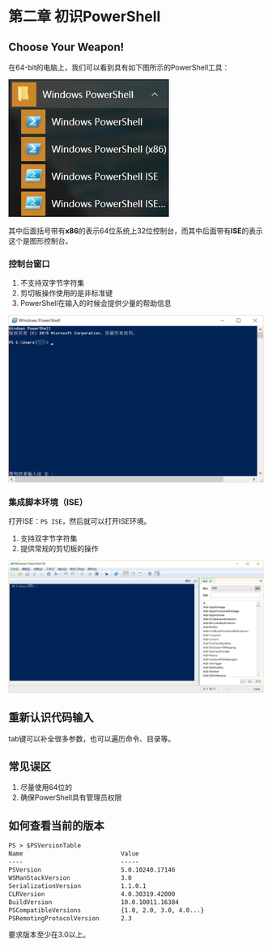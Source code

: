 # 第二章 初识PowerShell
## Choose Your Weapon!
在64-bit的电脑上，我们可以看到具有如下图所示的PowerShell工具：

![1.jpg](https://github.com/poetlife/LearnPowershell/blob/master/pics/2_1.jpg)

其中后面括号带有**x86**的表示64位系统上32位控制台，而其中后面带有**ISE**的表示这个是图形控制台。
### 控制台窗口
1. 不支持双字节字符集
2. 剪切板操作使用的是非标准键
3. PowerShell在输入的时候会提供少量的帮助信息

![2.png](https://github.com/poetlife/LearnPowershell/blob/master/pics/2_2.png)

### 集成脚本环境（ISE）
打开ISE：`PS ISE`，然后就可以打开ISE环境。
1. 支持双字节字符集
2. 提供常规的剪切板的操作

![3.jpg](https://github.com/poetlife/LearnPowershell/blob/master/pics/2_3.jpg)

## 重新认识代码输入
tab键可以补全很多参数，也可以遍历命令、目录等。

## 常见误区
1. 尽量使用64位的
2. 确保PowerShell具有管理员权限

## 如何查看当前的版本
```
PS > $PSVersionTable
Name                           Value
----                           -----
PSVersion                      5.0.10240.17146
WSManStackVersion              3.0
SerializationVersion           1.1.0.1
CLRVersion                     4.0.30319.42000
BuildVersion                   10.0.10011.16384
PSCompatibleVersions           {1.0, 2.0, 3.0, 4.0...}
PSRemotingProtocolVersion      2.3
```
要求版本至少在3.0以上。
